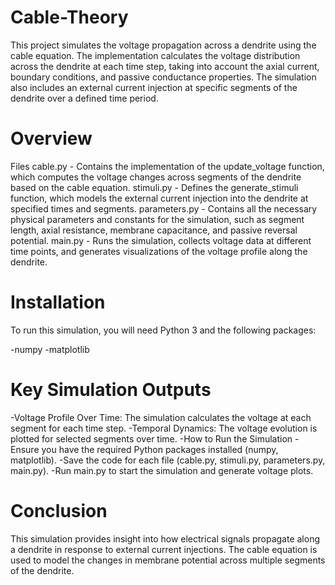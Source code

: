 # Cable-Theory

This project simulates the voltage propagation across a dendrite using the cable equation. The implementation calculates the voltage distribution across the dendrite at each time step, taking into account the axial current, boundary conditions, and passive conductance properties. The simulation also includes an external current injection at specific segments of the dendrite over a defined time period.

# Overview
Files
cable.py - Contains the implementation of the update_voltage function, which computes the voltage changes across segments of the dendrite based on the cable equation.
stimuli.py - Defines the generate_stimuli function, which models the external current injection into the dendrite at specified times and segments.
parameters.py - Contains all the necessary physical parameters and constants for the simulation, such as segment length, axial resistance, membrane capacitance, and passive reversal potential.
main.py - Runs the simulation, collects voltage data at different time points, and generates visualizations of the voltage profile along the dendrite.

# Installation
To run this simulation, you will need Python 3 and the following packages:

-numpy
-matplotlib

# Key Simulation Outputs
-Voltage Profile Over Time: The simulation calculates the voltage at each segment for each time step.
-Temporal Dynamics: The voltage evolution is plotted for selected segments over time.
-How to Run the Simulation
-Ensure you have the required Python packages installed (numpy, matplotlib).
-Save the code for each file (cable.py, stimuli.py, parameters.py, main.py).
-Run main.py to start the simulation and generate voltage plots.


# Conclusion
This simulation provides insight into how electrical signals propagate along a dendrite in response to external current injections. The cable equation is used to model the changes in membrane potential across multiple segments of the dendrite.
